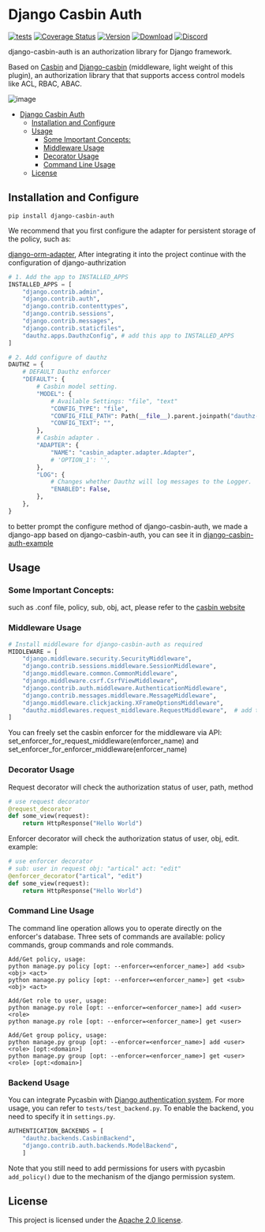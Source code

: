 # Django Casbin Auth

[![tests](https://github.com/officialpycasbin/django-casbin-auth/actions/workflows/release.yml/badge.svg)](https://github.com/officialpycasbin/django-casbin-auth/actions/workflows/release.yml)
[![Coverage Status](https://coveralls.io/repos/github/officialpycasbin/django-casbin-auth/badge.svg?branch=master)](https://coveralls.io/github/officialpycasbin/django-casbin-auth?branch=master)
[![Version](https://img.shields.io/pypi/v/django-casbin-auth.svg)](https://pypi.org/project/django-casbin-auth/)
[![Download](https://static.pepy.tech/badge/django-casbin-auth)](https://pypi.org/project/django-casbin-auth/)
[![Discord](https://img.shields.io/discord/1022748306096537660?logo=discord&label=discord&color=5865F2)](https://discord.gg/S5UjpzGZjN)

django-casbin-auth is an authorization library for Django framework.

Based on [Casbin](https://github.com/casbin/pycasbin) and [Django-casbin](https://github.com/pycasbin/django-casbin) (middleware, light weight of this plugin), an authorization library that that supports access control models like ACL, RBAC, ABAC.

![image](https://user-images.githubusercontent.com/75596353/188881538-a6a99cb1-c88b-4738-bf4f-452be4fb7c2d.png)

- [Django Casbin Auth](#django-casbin-auth)
  * [Installation and Configure](#installation-and-configure)
  * [Usage](#usage)
    + [Some Important Concepts:](#some-important-concepts-)
    + [Middleware Usage](#middleware-usage)
    + [Decorator Usage](#decorator-usage)
    + [Command Line Usage](#command-line-usage)
  * [License](#license)

## Installation and Configure

```
pip install django-casbin-auth
```

We recommend that you first configure the adapter for persistent storage of the policy, such as: 

[django-orm-adapter](https://github.com/pycasbin/django-orm-adapter), After integrating it into the project continue with the configuration of django-authrization

```python
# 1. Add the app to INSTALLED_APPS
INSTALLED_APPS = [
    "django.contrib.admin",
    "django.contrib.auth",
    "django.contrib.contenttypes",
    "django.contrib.sessions",
    "django.contrib.messages",
    "django.contrib.staticfiles",
    "dauthz.apps.DauthzConfig",	# add this app to INSTALLED_APPS
]

# 2. Add configure of dauthz
DAUTHZ = {
    # DEFAULT Dauthz enforcer
    "DEFAULT": {
        # Casbin model setting.
        "MODEL": {
            # Available Settings: "file", "text"
            "CONFIG_TYPE": "file",
            "CONFIG_FILE_PATH": Path(__file__).parent.joinpath("dauthz-model.conf"),
            "CONFIG_TEXT": "",
        },
        # Casbin adapter .
        "ADAPTER": {
            "NAME": "casbin_adapter.adapter.Adapter",
            # 'OPTION_1': '',
        },
        "LOG": {
            # Changes whether Dauthz will log messages to the Logger.
            "ENABLED": False,
        },
    },
}
```

to better prompt the configure method of django-casbin-auth, we made a django-app based on django-casbin-auth, you can see it in [django-casbin-auth-example](https://github.com/officialpycasbin/django-casbin-auth-example)

## Usage

### Some Important Concepts:

such as .conf file, policy, sub, obj, act, please refer to the [casbin website](https://casbin.org/)

### Middleware Usage

```python
# Install middleware for django-casbin-auth as required
MIDDLEWARE = [
    "django.middleware.security.SecurityMiddleware",
    "django.contrib.sessions.middleware.SessionMiddleware",
    "django.middleware.common.CommonMiddleware",
    "django.middleware.csrf.CsrfViewMiddleware",
    "django.contrib.auth.middleware.AuthenticationMiddleware",
    "django.contrib.messages.middleware.MessageMiddleware",
    "django.middleware.clickjacking.XFrameOptionsMiddleware",
    "dauthz.middlewares.request_middleware.RequestMiddleware",	# add the middleware 
]
```

You can freely set the casbin enforcer for the middleware via API: set_enforcer_for_request_middleware(enforcer_name) and set_enforcer_for_enforcer_middleware(enforcer_name)

### Decorator Usage

Request decorator will check the authorization status of user, path, method

```python
# use request decorator
@request_decorator
def some_view(request):
    return HttpResponse("Hello World")
```

Enforcer decorator will check the authorization status of user, obj, edit. example: 

```python
# use enforcer decorator
# sub: user in request obj: "artical" act: "edit"
@enforcer_decorator("artical", "edit")
def some_view(request):
    return HttpResponse("Hello World")
```

### Command Line Usage

The command line operation allows you to operate directly on the enforcer's database. Three sets of commands are available: policy commands, group commands and role commands.

```shell
Add/Get policy, usage: 
python manage.py policy [opt: --enforcer=<enforcer_name>] add <sub> <obj> <act>
python manage.py policy [opt: --enforcer=<enforcer_name>] get <sub> <obj> <act>

Add/Get role to user, usage: 
python manage.py role [opt: --enforcer=<enforcer_name>] add <user> <role>
python manage.py role [opt: --enforcer=<enforcer_name>] get <user>

Add/Get group policy, usage:
python manage.py group [opt: --enforcer=<enforcer_name>] add <user> <role> [opt:<domain>]
python manage.py group [opt: --enforcer=<enforcer_name>] get <user> <role> [opt:<domain>]
```

### Backend Usage

You can integrate Pycasbin with [Django authentication system](https://docs.djangoproject.com/en/4.2/topics/auth/default/#permissions-and-authorization). For more usage, you can refer to `tests/test_backend.py`. To enable the backend, you need to specify it in `settings.py`.

```python
AUTHENTICATION_BACKENDS = [
    "dauthz.backends.CasbinBackend",
    "django.contrib.auth.backends.ModelBackend", 
    ]
```

Note that you still need to add permissions for users with pycasbin `add_policy()` due to the mechanism of the django permission system.

## License

This project is licensed under the [Apache 2.0 license](https://github.com/php-casbin/laravel-authz/blob/master/LICENSE).
